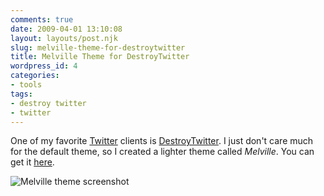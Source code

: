 ```yaml
---
comments: true
date: 2009-04-01 13:10:08
layout: layouts/post.njk
slug: melville-theme-for-destroytwitter
title: Melville Theme for DestroyTwitter
wordpress_id: 4
categories:
- tools
tags:
- destroy twitter
- twitter
---
```


One of my favorite [Twitter](https://twitter.com) clients is [DestroyTwitter](https://destroytwitter.com). I just don't care much for the default theme, so I created a lighter theme called _Melville_. You can get it [here](https://destroytwitter.com/themes/o).

![Melville theme screenshot](/IMAGE/melville.gif)




